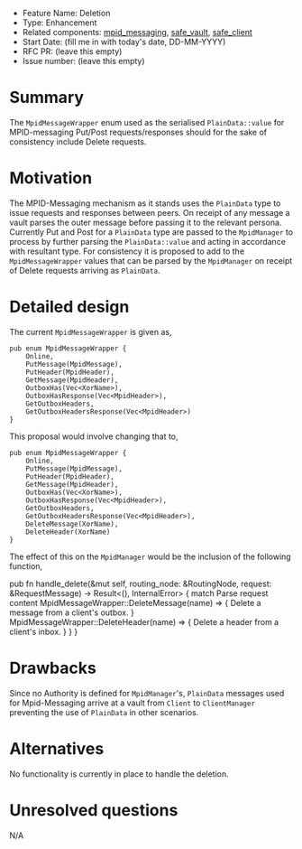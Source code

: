 - Feature Name: Deletion
- Type: Enhancement
- Related components: [mpid_messaging](https://github.com/maidsafe/mpid_messaging), [safe_vault](https://github.com/maidsafe/safe_vault), [safe_client](https://github.com/maidsafe/safe_client)
- Start Date: (fill me in with today's date, DD-MM-YYYY)
- RFC PR: (leave this empty)
- Issue number: (leave this empty)

# Summary

The `MpidMessageWrapper` enum used as the serialised `PlainData::value` for MPID-messaging Put/Post requests/responses should for the sake of consistency include Delete requests. 

# Motivation

The MPID-Messaging mechanism as it stands uses the `PlainData` type to issue requests and responses between peers. On receipt of any message a vault parses the outer message before passing it to the relevant persona. Currently Put and Post for a `PlainData` type are passed to the `MpidManager` to process by further parsing the `PlainData::value` and acting in accordance with resultant type. For consistency it is proposed to add to the `MpidMessageWrapper` values that can be parsed by the `MpidManager` on receipt of Delete requests arriving as `PlainData`.

# Detailed design

The current `MpidMessageWrapper` is given as,

```
pub enum MpidMessageWrapper {
    Online,
    PutMessage(MpidMessage),
    PutHeader(MpidHeader),
    GetMessage(MpidHeader),
    OutboxHas(Vec<XorName>),
    OutboxHasResponse(Vec<MpidHeader>),
    GetOutboxHeaders,
    GetOutboxHeadersResponse(Vec<MpidHeader>)
}
```

This proposal would involve changing that to,

```
pub enum MpidMessageWrapper {
    Online,
    PutMessage(MpidMessage),
    PutHeader(MpidHeader),
    GetMessage(MpidHeader),
    OutboxHas(Vec<XorName>),
    OutboxHasResponse(Vec<MpidHeader>),
    GetOutboxHeaders,
    GetOutboxHeadersResponse(Vec<MpidHeader>),
    DeleteMessage(XorName),
    DeleteHeader(XorName)
}
```

The effect of this on the `MpidManager` would be the inclusion of the following function,

pub fn handle_delete(&mut self, routing_node: &RoutingNode, request: &RequestMessage) -> Result<(), InternalError> {
    match Parse request content 
        MpidMessageWrapper::DeleteMessage(name) => {
        	Delete a message from a client's outbox.
        }
        MpidMessageWrapper::DeleteHeader(name) => {
            Delete a header from a client's inbox.
       	}
    }
}

# Drawbacks

Since no Authority is defined for `MpidManager`'s, `PlainData` messages used for Mpid-Messaging arrive at a vault from `Client` to `ClientManager` preventing the use of `PlainData` in other scenarios.

# Alternatives

No functionality is currently in place to handle the deletion.

# Unresolved questions

N/A
